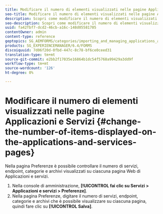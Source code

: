 ```yaml
---
title: Modificare il numero di elementi visualizzati nelle pagine Applicazioni e Servizi
seo-title: Modificare il numero di elementi visualizzati nelle pagine Applicazioni e Servizi
description: Scopri come modificare il numero di elementi visualizzati nelle pagine Applicazioni e Servizi.
seo-description: Scopri come modificare il numero di elementi visualizzati nelle pagine Applicazioni e Servizi.
uuid: fa42fbf7-dcd2-46cb-a16c-148d05581705
contentOwner: admin
content-type: reference
geptopics: SG_AEMFORMS/categories/importing_and_managing_applications_and_archives
products: SG_EXPERIENCEMANAGER/6.4/FORMS
discoiquuid: 7d06f20d-0fbd-447c-8c78-bf6ce0ceed31
translation-type: tm+mt
source-git-commit: e2bb2f17035e16864b1dc54f5768a99429a3dd9f
workflow-type: tm+mt
source-wordcount: '126'
ht-degree: 0%

---
```



# Modificare il numero di elementi visualizzati nelle pagine Applicazioni e Servizi {#change-the-number-of-items-displayed-on-the-applications-and-services-pages}

Nella pagina Preferenze è possibile controllare il numero di servizi, endpoint, categorie e archivi visualizzati su ciascuna pagina Web di Applicazioni e servizi.

1. Nella console di amministrazione, **[!UICONTROL fai clic su Servizi > Applicazioni e servizi > Preferenze]**.
1. Nella pagina Preferenze, digitare il numero di servizi, endpoint, categorie e archivi che è possibile visualizzare su ciascuna pagina, quindi fare clic su **[!UICONTROL Salva]**.

